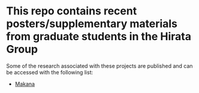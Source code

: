 # This repo contains recent posters/supplementary materials from graduate students in the Hirata Group
Some of the research associated with these projects are published and can be accessed with the following list:
 * [Makana](https://journals.aps.org/prd/abstract/10.1103/PhysRevD.107.045004)

